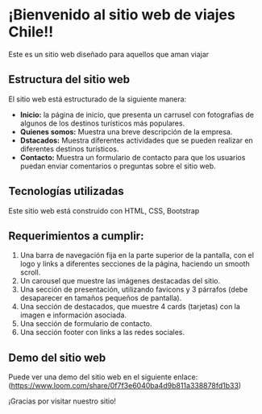 # ¡Bienvenido al sitio web de viajes Chile!!

Este es un sitio web diseñado para aquellos que aman viajar 

## Estructura del sitio web
El sitio web está estructurado de la siguiente manera:

- **Inicio:** la página de inicio, que presenta un carrusel con fotografias de algunos de los destinos turísticos más populares.
- **Quienes somos:** Muestra una breve descripción de la empresa.
- **Dstacados:** Muestra diferentes actividades que se pueden realizar en diferentes destinos turísticos.
- **Contacto:** Muestra un formulario de contacto para que los usuarios puedan enviar comentarios o preguntas sobre el sitio web.

## Tecnologías utilizadas
Este sitio web está construido con HTML, CSS, Bootstrap

## Requerimientos a cumplir:
1. Una barra de navegación fija en la parte superior de la pantalla, con el logo y links a
diferentes secciones de la página, haciendo un smooth scroll.
2. Un carousel que muestre las imágenes destacadas del sitio.
3. Una sección de presentación, utilizando favicons y 3 párrafos (debe desaparecer en
tamaños pequeños de pantalla).
4. Una sección de destacados, que muestre 4 cards (tarjetas) con la imagen e
información asociada.
5. Una sección de formulario de contacto.
6. Una sección footer con links a las redes sociales.

## Demo del sitio web
Puede ver una demo del sitio web en el siguiente enlace: (https://www.loom.com/share/0f7f3e6040ba4d9b811a338878fd1b33)

¡Gracias por visitar nuestro sitio!







